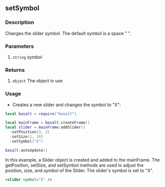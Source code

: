 ## setSymbol

### Description

Changes the slider symbol. The default symbol is a space " ".

### Parameters

1. `string` symbol

### Returns

1. `object` The object in use

### Usage

* Creates a new slider and changes the symbol to "X":

```lua
local basalt = require("basalt")

local mainFrame = basalt.createFrame()
local slider = mainFrame:addSlider()
  :setPosition(3, 3)
  :setSize(1, 10)
  :setSymbol("X")

basalt.autoUpdate()
```

In this example, a Slider object is created and added to the mainFrame. The getPosition, setSize, and setSymbol methods are used to adjust the position, size, and symbol of the Slider. The slider's symbol is set to "X".

```xml
<slider symbol="X" />
```
